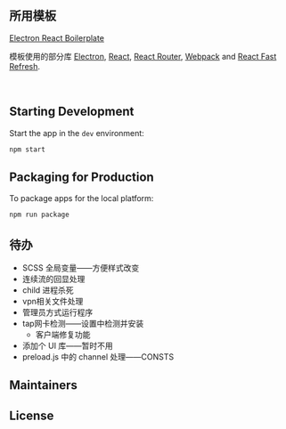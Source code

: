 ## 所用模板

[Electron React Boilerplate](https://github.com/electron-react-boilerplate/electron-react-boilerplate)

<p>
  模板使用的部分库 <a href="https://electron.atom.io/">Electron</a>, <a href="https://facebook.github.io/react/">React</a>, <a href="https://github.com/reactjs/react-router">React Router</a>, <a href="https://webpack.js.org/">Webpack</a> and <a href="https://www.npmjs.com/package/react-refresh">React Fast Refresh</a>.
</p>

<br>

## Starting Development

Start the app in the `dev` environment:

```bash
npm start
```

## Packaging for Production

To package apps for the local platform:

```bash
npm run package
```

## 待办

- SCSS 全局变量——方便样式改变
- 连续流的回显处理
- child 进程杀死
- vpn相关文件处理
- 管理员方式运行程序
- tap网卡检测——设置中检测并安装
  - 客户端修复功能
- 添加个 UI 库——暂时不用
- preload.js 中的 channel 处理——CONSTS

## Maintainers

## License
